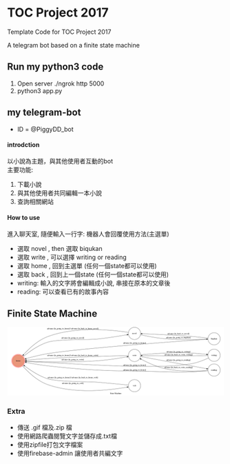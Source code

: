 # TOC Project 2017

Template Code for TOC Project 2017

A telegram bot based on a finite state machine

## Run my python3 code

 1. Open server ./ngrok http 5000<br/>
 2. python3 app.py

## my telegram-bot
* ID = @PiggyDD_bot

#### introdction
以小說為主題，與其他使用者互動的bot<br/>
主要功能:<br/>
1. 下載小說<br/>
2. 與其他使用者共同編輯一本小說<br/>
3. 查詢相關網站

#### How to use
 進入聊天室, 隨便輸入一行字: 機器人會回覆使用方法(主選單)<br/>
 * 選取 novel , then 選取 biqukan<br/>
 * 選取 write , 可以選擇 writing or reading<br/>
 * 選取 home , 回到主選單 (任何一個state都可以使用)<br/>
 * 選取 back , 回到上一個state (任何一個state都可以使用)<br/>
 * writing: 輸入的文字將會編輯成小說, 串接在原本的文章後<br/>
 * reading: 可以查看已有的故事內容<br/>
   
## Finite State Machine
![fsm](./machine_state.png)

### Extra
* 傳送 .gif 檔及.zip 檔
* 使用網路爬蟲閱覽文字並儲存成.txt檔
* 使用zipfile打包文字檔案
* 使用firebase-admin 讓使用者共編文字
